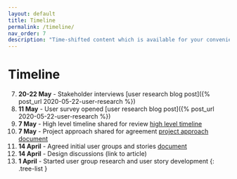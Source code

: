 ```yaml
---
layout: default
title: Timeline
permalink: /timeline/
nav_order: 7
description: "Time-shifted content which is available for your convenience, time and attention, on your terms."
---
```

# Timeline


7. **20-22 May** - Stakeholder interviews [user research blog post]({% post_url 2020-05-22-user-research %})
6. **11 May** - User survey opened [user research blog post]({% post_url 2020-05-22-user-research %})
5. **7 May** - High level timeline shared for review [high level timeline](https://docs.google.com/document/d/1JNhp_ItMHkU0tdc1RKrlPURDS2mNCNpcnO2rbK_h40s/edit)
4. **7 May** - Project approach shared for agreement [project approach document](https://docs.google.com/document/d/1Em1bk8in5JC4aCjlFEmgu2RR2intO3MUS5ptkFTZ0fw/edit)
3. **14 April** - Agreed initial user groups and stories [document](https://3.basecamp.com/3091560/buckets/15695452/documents/2503409022)
2. **14 April** - Design discussions (link to article) 
1. **1 April** - Started user group research and user story development
{: .tree-list }

